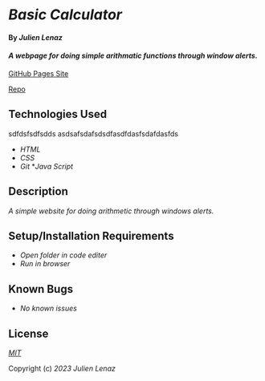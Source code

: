 # _Basic Calculator_

#### By _**Julien Lenaz**_

#### _A webpage for doing simple arithmatic functions through window alerts._

[GitHub Pages Site](https://julienlen.github.io/calculator)

[Repo](https://github.com/julienlen/calculator) 

## Technologies Used


sdfdsfsdfsdds
asdsafsdafsdsdfasdfdasfsdafdasfds

* _HTML_
* _CSS_
* _Git_
*_Java Script_

## Description

_A simple website for doing arithmetic through windows alerts._

## Setup/Installation Requirements

* _Open folder in code editer_
* _Run in browser_


## Known Bugs

* _No known issues_

## License

_[MIT](https://choosealicense.com/licenses/mit/)_

Copyright (c) _2023_ _Julien Lenaz_ 
